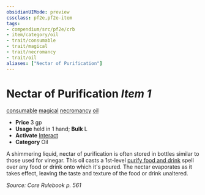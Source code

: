 ```yaml
---
obsidianUIMode: preview
cssclass: pf2e,pf2e-item
tags:
- compendium/src/pf2e/crb
- item/category/oil
- trait/consumable
- trait/magical
- trait/necromancy
- trait/oil
aliases: ["Nectar of Purification"]
---
```

# Nectar of Purification *Item 1*  
[consumable](rules/traits/consumable.md "Consumable Item Trait")  [magical](rules/traits/magical.md "Magical Item Trait")  [necromancy](rules/traits/necromancy.md "Necromancy School Trait")  [oil](rules/traits/oil.md "Oil Item Trait")  

- **Price** 3 gp
- **Usage** held in 1 hand; **Bulk** L
- **Activate** [Interact](rules/actions/interact.md)
- **Category** Oil

A shimmering liquid, nectar of purification is often stored in bottles similar to those used for vinegar. This oil casts a 1st-level [purify food and drink](compendium/spells/purify-food-and-drink.md) spell over any food or drink onto which it's poured. The nectar evaporates as it takes effect, leaving the taste and texture of the food or drink unaltered.

*Source: Core Rulebook p. 561*